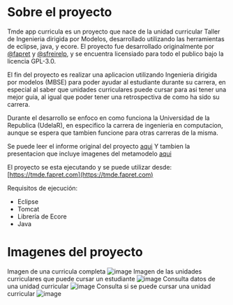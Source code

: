 # Sobre el proyecto
Tmde app curricula es un proyecto que nace de la unidad curricular Taller de Ingenieria dirigida por Modelos, desarrollado utilizando las herramientas de eclipse, java, y ecore.
El proyecto fue desarrollado originalmente por [@fapret](https://github.com/fapret) y [@sfreirelp](https://github.com/sfreirelp), y se encuentra licensiado para todo el publico
bajo la licencia GPL-3.0.

El fin del proyecto es realizar una aplicacion utilizando Ingenieria dirigida por modelos (MBSE) para poder ayudar al estudiante durante su carrera, en especial al saber que
unidades curriculares puede cursar para asi tener una mejor guia, al igual que poder tener una retrospectiva de como ha sido su carrera.

Durante el desarrollo se enfoco en como funciona la Universidad de la Republica (UdelaR), en especifico la carrera de ingenieria en computacion, aunque se espera que tambien
funcione para otras carreras de la misma.

Se puede leer el informe original del proyecto [aqui](https://github.com/fapret/tmde-app-curricula/blob/main/proyecto/informe_gr04.pdf)
Y tambien la presentacion que incluye imagenes del metamodelo [aqui](https://github.com/fapret/tmde-app-curricula/blob/main/proyecto/presentacion_gr04.pdf)

El proyecto se esta ejecutando y se puede utilizar desde: [https://tmde.fapret.com](https://tmde.fapret.com)

Requisitos de ejecución:

- Eclipse
- Tomcat
- Librería de Ecore
- Java

# Imagenes del proyecto
Imagen de una curricula completa
![image](https://github.com/user-attachments/assets/1c90a30a-b830-49ba-8e5b-8f1778bc46ff)
Imagen de las unidades curriculares que puede cursar un estudiante
![image](https://github.com/user-attachments/assets/5e051c01-e122-4b3c-84eb-d84761eb7025)
Consulta datos de una unidad curricular
![image](https://github.com/user-attachments/assets/edd120c7-81d8-482b-9458-8aaadfc5dce9)
Consulta si se puede cursar una unidad curricular
![image](https://github.com/user-attachments/assets/185f65b2-75b7-4c29-ba32-d59c3685ec5c)
